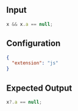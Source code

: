 
## Input
```javascript input
x && x.a == null;
```

## Configuration
```json configuration
{
  "extension": "js"
}
```

## Expected Output
```javascript expected output
x?.a == null;
```
